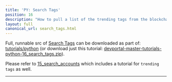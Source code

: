 ```yaml
---
title: 'PY: Search Tags'
position: 16
description: "How to pull a list of the trending tags from the blockchain using Python."
layout: full
canonical_url: search_tags.html
---
```

Full, runnable src of [Search Tags](https://gitlab.syncad.com/hive/devportal/-/tree/master/tutorials/python/16_search_tags) can be downloaded as part of: [tutorials/python](https://gitlab.syncad.com/hive/devportal/-/tree/master/tutorials/python) (or download just this tutorial: [devportal-master-tutorials-python-16_search_tags.zip](https://gitlab.syncad.com/hive/devportal/-/archive/master/devportal-master.zip?path=tutorials/python/16_search_tags)).

Please refer to [15_search_accounts](search_accounts.html) which includes a tutorial for `trending tags` as well.

---
